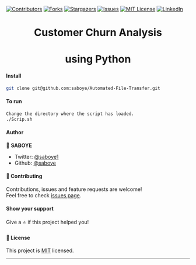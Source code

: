 
[![Contributors][contributors-shield]][contributors-url]
[![Forks][forks-shield]][forks-url]
[![Stargazers][stars-shield]][stars-url]
[![Issues][issues-shield]][issues-url]
[![MIT License][license-shield]][license-url]
[![LinkedIn][linkedin-shield]][linkedin-url]
<h1 align="center">Customer Churn Analysis </h1>
<h1 align="center">using Python</h1>

#### Install

```sh
git clone git@github.com:saboye/Automated-File-Transfer.git
```
#### To run
```sh
Change the directory where the script has loaded. 
./Scrip.sh 
```


#### Author

👤 **SABOYE**

* Twitter: [@saboye1](https://twitter.com/saboye1)
* Github: [@saboye](https://github.com/saboye)


#### 🤝 Contributing

Contributions, issues and feature requests are welcome!<br />Feel free to check [issues page](https://github.com/saboye/animation/issues).

#### Show your support

Give a ⭐️ if this project helped you!

#### 📝 License


This project is [MIT](https://github.com/saboye/Customer-Churn-Analysis-using-Python/blob/main/LICENSE) licensed.

***

[contributors-shield]: https://img.shields.io/github/contributors/saboye/Customer-Churn-Analysis-using-Python?style=for-the-badge
[contributors-url]: https://github.com/saboye/Customer-Churn-Analysis-using-Python/graphs/contributors
[forks-shield]: https://img.shields.io/github/forks/saboye/Customer-Churn-Analysis-using-Python?style=for-the-badge
[forks-url]: https://github.com/saboye/Customer-Churn-Analysis-using-Python/network/members
[stars-shield]: https://img.shields.io/github/stars/saboye/Customer-Churn-Analysis-using-Python?style=for-the-badge
[stars-url]: https://github.com/saboye/Customer-Churn-Analysis-using-Python/stargazers
[issues-shield]: https://img.shields.io/github/issues/saboye/Customer-Churn-Analysis-using-Python?style=for-the-badge
[issues-url]: https://github.com/saboye/Customer-Churn-Analysis-using-Python/issues
[license-shield]: https://img.shields.io/github/license/saboye/Customer-Churn-Analysis-using-Python?style=for-the-badge
[license-url]: https://github.com/saboye/Customer-Churn-Analysis-using-Python/blob/master/LICENSE.txt
[linkedin-shield]: https://img.shields.io/badge/-LinkedIn-black.svg?style=for-the-badge&logo=linkedin&colorB=555
[linkedin-url]: https://linkedin.com/in/samuelaboye
[product-screenshot]: images/screenshot.png  
